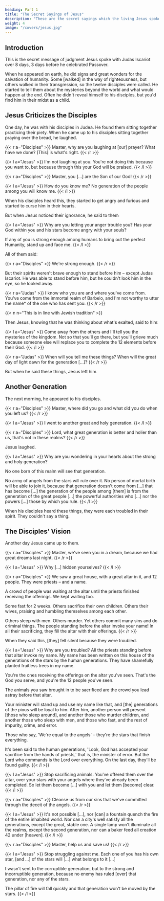 ```yaml
---
heading: Part 1
title: "The Secret Sayings of Jesus" 
description: "These are the secret sayings which the living Jesus spoke and which Didymos Judas Thomas wrote down."
weight: 4
image: "/covers/jesus.jpg"
---
```



## Introduction

This is the secret message of judgment Jesus spoke with Judas Iscariot over 8 days, 3 days before he celebrated Passover.

When he appeared on earth, he did signs and great wonders for the salvation of humanity. Some [walked] in the way of righteousness, but others walked in their transgression, so the twelve disciples were called. He started to tell them about the mysteries beyond the world and what would happen at the end. Often he didn't reveal himself to his disciples, but you'd find him in their midst as a child.

 

## Jesus Criticizes the Disciples

One day, he was with his disciples in Judea. He found them sitting together practicing their piety. When he came up to his disciples sitting together praying over the bread, he laughed.

{{< r a="Disciples" >}}
Master, why are you laughing at [our] prayer? What have we done? [This] is what's right.
{{< /r >}}

{{< l a="Jesus" >}}
I'm not laughing at you. You're not doing this because you want to, but because through this your God will be praised.
{{< /l >}}

{{< r a="Disciples" >}}
Master, you […] are the Son of our God!
{{< /r >}}

{{< l a="Jesus" >}}
How do you know me? No generation of the people among you will know me.
{{< /l >}}

When his disciples heard this, they started to get angry and furious and started to curse him in their hearts.

But when Jesus noticed their ignorance, he said to them

{{< l a="Jesus" >}}
Why are you letting your anger trouble you? Has your God within you and his stars become angry with your souls? 

If any of you is strong enough among humans to bring out the perfect Humanity, stand up and face me.
{{< /l >}}


All of them said:

{{< r a="Disciples" >}}
We're strong enough.
{{< /r >}}

But their spirits weren't brave enough to stand before him – except Judas Iscariot. He was able to stand before him, but he couldn't look him in the eye, so he looked away.


{{< r a="Judas" >}}
I know who you are and where you've come from. You've come from the immortal realm of Barbelo, and I'm not worthy to utter the name* of the one who has sent you.
{{< /r >}}


{{< n n="This is in line with Jewish tradition" >}}

Then Jesus, knowing that he was thinking about what's exalted, said to him:

{{< l a="Jesus" >}}
Come away from the others and I'll tell you the mysteries of the kingdom. Not so that you'll go there, but you'll grieve much because someone else will replace you to complete the 12 elements before their God.
{{< /l >}}

{{< r a="Judas" >}}
When will you tell me these things? When will the great day of light dawn for the generation […]?
{{< /r >}}

But when he said these things, Jesus left him.
 

## Another Generation

The next morning, he appeared to his disciples.

{{< r a="Disciples" >}}
Master, where did you go and what did you do when you left us?
{{< /r >}}

{{< l a="Jesus" >}}
I went to another great and holy generation.
{{< /l >}}

{{< r a="Disciples" >}}
Lord, what great generation is better and holier than us, that's not in these realms?
{{< /r >}}

Jesus laughed.

{{< l a="Jesus" >}}
Why are you wondering in your hearts about the strong and holy generation? 

No one born of this realm will see that generation. 

No army of angels from the stars will rule over it. No person of mortal birth will be able to join it, because that generation doesn't come from […] that has become […] the generation of the people among [them] is from the generation of the great people […] the powerful authorities who […] nor the powers […] those by which you rule.
{{< /l >}}

When his disciples heard these things, they were each troubled in their spirit. They couldn't say a thing.

 
## The Disciples' Vision

Another day Jesus came up to them.

{{< r a="Disciples" >}}
Master, we've seen you in a dream, because we had great dreams last night.
{{< /r >}}

{{< l a="Jesus" >}}
Why […] hidden yourselves?
{{< /l >}}


{{< r a="Disciples" >}}
We saw a great house, with a great altar in it, and 12 people. They were priests – and a name. 

A crowd of people was waiting at the altar until the priests finished receiving the offerings. We kept waiting too.

Some fast for 2 weeks. Others sacrifice their own children. Others their wives, praising and humbling themselves among each other. 

Others sleep with men. Others murder. Yet others commit many sins and do criminal things. The people standing before the altar invoke your name! In all their sacrificing, they fill the altar with their offerings.
{{< /r >}}


When they said this, [they] fell silent because they were troubled.

{{< l a="Jesus" >}}
Why are you troubled? All the priests standing before that altar invoke my name. My name has been written on this house of the generations of the stars by the human generations. They have shamefully planted fruitless trees in my name.

You're the ones receiving the offerings on the altar you've seen. That's the God you serve, and you're the 12 people you've seen.

The animals you saw brought in to be sacrificed are the crowd you lead astray before that altar.

Your minister will stand up and use my name like that, and [the] generations of the pious will be loyal to him. After him, another person will present [those who sleep around], and another those who murder children, and another those who sleep with men, and those who fast, and the rest of impurity, crime, and error.

Those who say, 'We're equal to the angels' – they're the stars that finish everything. 

It's been said to the human generations, 'Look, God has accepted your sacrifice from the hands of priests,' that is, the minister of error. But the Lord who commands is the Lord over everything. On the last day, they'll be found guilty.
{{< /l >}}


{{< l a="Jesus" >}}
Stop sacrificing animals. You've offered them over the altar, over your stars with your angels where they've already been completed. So let them become […] with you and let them [become] clear.
{{< /l >}}


{{< r a="Disciples" >}}
Cleanse us from our sins that we've committed through the deceit of the angels.
{{< /r >}}

{{< l a="Jesus" >}}
It's not possible […], nor [can] a fountain quench the fire of the entire inhabited world. Nor can a city's well satisfy all the generations, except the great, stable one. A single lamp won't illuminate all the realms, except the second generation, nor can a baker feed all creation 42 under [heaven].
{{< /l >}}

{{< r a="Disciples" >}}
Master, help us and save us!
{{< /r >}}

{{< l a="Jesus" >}}
Stop struggling against me. Each one of you has his own star, [and …] of the stars will […] what belongs to it […] 

I wasn't sent to the corruptible generation, but to the strong and incorruptible generation, because no enemy has ruled [over] that generation, nor any of the stars.

The pillar of fire will fall quickly and that generation won't be moved by the stars.
{{< /l >}}

